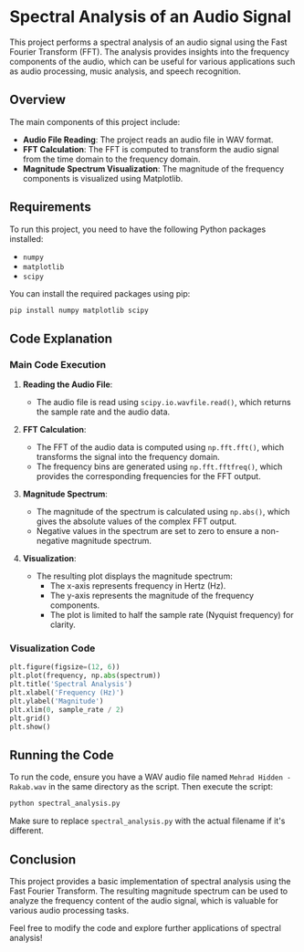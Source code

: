 # Spectral Analysis of an Audio Signal

This project performs a spectral analysis of an audio signal using the Fast Fourier Transform (FFT). The analysis provides insights into the frequency components of the audio, which can be useful for various applications such as audio processing, music analysis, and speech recognition.

## Overview

The main components of this project include:

- **Audio File Reading**: The project reads an audio file in WAV format.
- **FFT Calculation**: The FFT is computed to transform the audio signal from the time domain to the frequency domain.
- **Magnitude Spectrum Visualization**: The magnitude of the frequency components is visualized using Matplotlib.

## Requirements

To run this project, you need to have the following Python packages installed:

- `numpy`
- `matplotlib`
- `scipy`

You can install the required packages using pip:

```bash
pip install numpy matplotlib scipy
```

## Code Explanation

### Main Code Execution

1. **Reading the Audio File**:
   - The audio file is read using `scipy.io.wavfile.read()`, which returns the sample rate and the audio data.

2. **FFT Calculation**:
   - The FFT of the audio data is computed using `np.fft.fft()`, which transforms the signal into the frequency domain.
   - The frequency bins are generated using `np.fft.fftfreq()`, which provides the corresponding frequencies for the FFT output.

3. **Magnitude Spectrum**:
   - The magnitude of the spectrum is calculated using `np.abs()`, which gives the absolute values of the complex FFT output.
   - Negative values in the spectrum are set to zero to ensure a non-negative magnitude spectrum.

4. **Visualization**:
   - The resulting plot displays the magnitude spectrum:
     - The x-axis represents frequency in Hertz (Hz).
     - The y-axis represents the magnitude of the frequency components.
     - The plot is limited to half the sample rate (Nyquist frequency) for clarity.

### Visualization Code

```python
plt.figure(figsize=(12, 6))
plt.plot(frequency, np.abs(spectrum))
plt.title('Spectral Analysis')
plt.xlabel('Frequency (Hz)')
plt.ylabel('Magnitude')
plt.xlim(0, sample_rate / 2)
plt.grid()
plt.show()
```

## Running the Code

To run the code, ensure you have a WAV audio file named `Mehrad Hidden - Rakab.wav` in the same directory as the script. Then execute the script:

```bash
python spectral_analysis.py
```

Make sure to replace `spectral_analysis.py` with the actual filename if it's different.

## Conclusion

This project provides a basic implementation of spectral analysis using the Fast Fourier Transform. The resulting magnitude spectrum can be used to analyze the frequency content of the audio signal, which is valuable for various audio processing tasks.

Feel free to modify the code and explore further applications of spectral analysis!